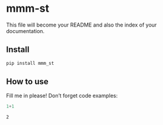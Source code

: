 # mmm-st


<!-- WARNING: THIS FILE WAS AUTOGENERATED! DO NOT EDIT! -->

This file will become your README and also the index of your
documentation.

## Install

``` sh
pip install mmm_st
```

## How to use

Fill me in please! Don’t forget code examples:

``` python
1+1
```

    2
